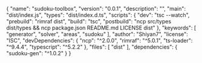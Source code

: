 {
  "name": "sudoku-toolbox",
  "version": "0.0.1",
  "description": "",
  "main": "dist/index.js",
  "types": "dist/index.d.ts",
  "scripts": {
    "dev": "tsc --watch",
    "prebuild": "rimraf dist",
    "build": "tsc",
    "postbuild": "ncp src/types dist/types && ncp package.json README.md LICENSE dist"
  },
  "keywords": [
    "generator",
    "solver",
    "areas",
    "sudoku"
  ],
  "author": "Shiyan7",
  "license": "ISC",
  "devDependencies": {
    "ncp": "^2.0.0",
    "rimraf": "^5.0.1",
    "ts-loader": "^9.4.4",
    "typescript": "^5.2.2"
  },
  "files": [
    "dist"
  ],
  "dependencies": {
    "sudoku-gen": "^1.0.2"
  }
}
